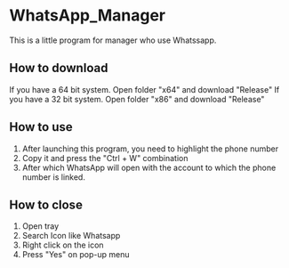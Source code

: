 # WhatsApp_Manager

This is a little program for manager who use Whatssapp.

## How to download
  If you have a 64 bit system. Open folder "x64" and download "Release"
  If you have a 32 bit system. Open folder "x86" and download "Release"

## How to use
  1. After launching this program, you need to highlight the phone number
  2. Сopy it and press the "Ctrl + W" combination
  3. After which WhatsApp will open with the account to which the phone number is linked.

## How to close
  1. Open tray
  2. Search Icon like Whatsapp
  3. Right click on the icon
  4. Press "Yes" on pop-up menu
